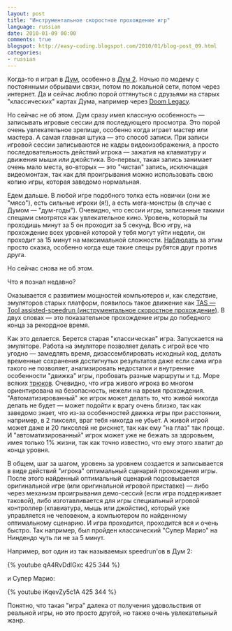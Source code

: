 ```yaml
---
layout: post
title: "Инструментальное скоростное прохождение игр"
language: russian
date: 2010-01-09 00:00
comments: true
blogspot: http://easy-coding.blogspot.com/2010/01/blog-post_09.html
categories:
- russian
---
```

Когда-то я играл в [Дум][], особенно в [Дум 2][]. Ночью по модему с постоянными обрывами связи, потом по локальной сети, потом через интернет. Да и сейчас люблю порой оттянуться c друзьями на старых "клаcсических" картах Дума, например через [Doom Legacy][].

[Дум]: http://ru.wikipedia.org/wiki/Doom
[Дум 2]: http://ru.wikipedia.org/wiki/Doom_II:_Hell_on_Earth
[Doom Legacy]: http://doomlegacy.sourceforge.net/

Но сейчас не об этом. Дум сразу имел классную особенность — записывать игровые сессии для последующего просмотра. Это порой очень увлекательное зрелище, особенно когда играет мастер или мастера. А самая главная штука — это способ записи. При записи игровой сессии записываются не кадры видеоизображения, а просто последовательность действий игрока — зажатия на клавиатуру и движения мыши или джойстика. Во-первых, такая запись занимает очень мало места, во-вторых — это "чистая" запись, исключащая видеомонтаж, так как для проигрывания можно использовать свою копию игры, которая заведомо нормальная.

Едем дальше. В любой игре подобного толка есть новички (они же "мясо"), есть сильные игроки (я!), а есть мега-монстры (в случае с Думом — "дум-годы"). Очевидно, что сессии игры, записанные такими спецами смотрятся как увлекательное кино. Уровень, который ты проходишь минут за 5 он проходит за 5 секунд. Всю игру, на прохождение всех уровней которой у тебя могут уйти недели, он проходит за 15 минут на максимальной сложности. [Наблюдать][] за этим просто сказка, особенно когда еще такие спецы рубятся друг против друга.

[Наблюдать]: http://iddqd.ru/demos.php

Но сейчас снова не об этом.

Что я познал недавно?

Оказывается с развитием мощностей компьютеров и, как следствие, эмуляторов старых платформ, появилось такое движение как [TAS — Tool assisted-speedrun (инструментальное скоростное прохождение)][TAS]. В двух словах — это показательное прохождение игры до победного конца за рекордное время.

[TAS]: http://en.wikipedia.org/wiki/Tool-assisted_speedrun

Как это делается. Берется старая "классическая" игра. Запускается на эмуляторе. Работа на эмуляторе позволяет делать с игрой все что угодно — замедлять время, дизассемблировать исходный код, делать временные сохранения достигнутых результатов даже если сама игра такого не позволяет, анализировать недостатки и внутренние особенности "движка" игры, пробовать разные маршруты и т.д. Море всяких [трюков][Трюки]. Очевидно, что игра живого игрока во многом ориентирована на безопасность, нежели на время прохождения. "Автоматизированный" же игрок может делать то, что живой никогда делать не будет — может подойти к врагу очень близко, так как заведомо знает, что из-за особенностей движка игры при расстоянии, например, в 2 пикселя, враг тебя никогда не убьет. А живой игрой может даже и 20 пикселей не рискнет, так как ему "на глаз" так проще. И "автоматизированный" игрок может уже не бежать за здоровьем, имея только 1% жизни, так как точно известно, что ему этого хватит до конца уровня.

[Трюки]: http://tasvideos.org/CommonTricks.html

В общем, шаг за шагом, уровень за уровнем создается и записывается в виде действий "игрока" оптимальный сценарий прохождения игры. После этого найденный оптимальный сценарий подсовывается оригинальной игре (или оригинальной игровой приставке) — либо через механизм проигрывания демо-сессий (если игра поддерживает таковой), либо изготавливается для игры специальный игровой контроллер (клавиатура, мышь или джойстик), который уже управляется не человеком, а компьютером по найденному оптимальному сценарию. И игра проходится, проходится вся и очень быстро. Так например, был пройден классический "Супер Марио" на Ниндендо чуть ли не за 5 минут.

Например, вот один из так называемых speedrun'ов в Дум 2:

{% youtube qA4RvDdIGxc 425 344 %}

и Супер Марио:

{% youtube iKqevZy5c1A 425 344 %}

Понятно, что такая "игра" далека от получения удовольствия от реальной игры, но это просто другой, но также очень увлекательный жанр.
